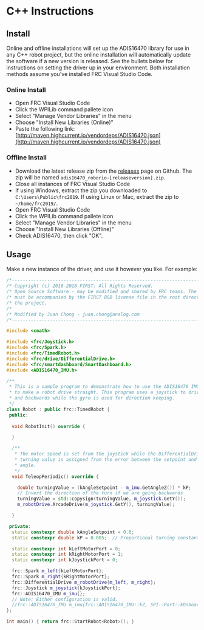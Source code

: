 # C++ Instructions

## Install
Online and offline installations will set up the ADIS16470 library for use in any C++ robot project, but the online installation will automatically update the software if a new version is released. See the bullets below for instructions on setting the driver up in your environment. Both installation methods assume you've installed FRC Visual Studio Code. 

### Online Install
- Open FRC Visual Studio Code
- Click the WPILib command pallete icon
- Select "Manage Vendor Libraries" in the menu
- Choose "Install New Libraries (Online)"
- Paste the following link: [http://maven.highcurrent.io/vendordeps/ADIS16470.json](http://maven.highcurrent.io/vendordeps/ADIS16470.json)

### Offline Install
- Download the latest release zip from the [releases](https://github.com/juchong/ADIS16470-RoboRIO-Driver/releases) page on Github. The zip will be named `adis16470_roborio-[releaseversion].zip`.
- Close all instances of FRC Visual Studio Code
- If using Windows, extract the zip you downloaded to `C:\Users\Public\frc2019`. If using Linux or Mac, extract the zip to `~/home/frc2019/`.
- Open FRC Visual Studio Code
- Click the WPILib command pallete icon
- Select "Manage Vendor Libraries" in the menu
- Choose "Install New Libraries (Offline)"
- Check ADIS16470, then click "OK".

## Usage
Make a new instance of the driver, and use it however you like. For example:

```cpp
/*----------------------------------------------------------------------------*/
/* Copyright (c) 2016-2018 FIRST. All Rights Reserved.                        */
/* Open Source Software - may be modified and shared by FRC teams. The code   */
/* must be accompanied by the FIRST BSD license file in the root directory of */
/* the project.                                                               */
/*                                                                            */
/* Modified by Juan Chong - juan.chong@analog.com                             */
/*----------------------------------------------------------------------------*/

#include <cmath>

#include <frc/Joystick.h>
#include <frc/Spark.h>
#include <frc/TimedRobot.h>
#include <frc/drive/DifferentialDrive.h>
#include <frc/smartdashboard/SmartDashboard.h>
#include <ADIS16470_IMU.h>

/**
 * This is a sample program to demonstrate how to use the ADIS16470 IMU sensor 
 * to make a robot drive straight. This program uses a joystick to drive forwards 
 * and backwards while the gyro is used for direction keeping.
 */
class Robot : public frc::TimedRobot {
 public:
  
  void RobotInit() override {

  }

  /**
   * The motor speed is set from the joystick while the DifferentialDrive
   * turning value is assigned from the error between the setpoint and the gyro
   * angle.
   */
  void TeleopPeriodic() override {

    double turningValue = (kAngleSetpoint - m_imu.GetAngleZ()) * kP;
    // Invert the direction of the turn if we are going backwards
    turningValue = std::copysign(turningValue, m_joystick.GetY());
    m_robotDrive.ArcadeDrive(m_joystick.GetY(), turningValue);

  }

 private:
  static constexpr double kAngleSetpoint = 0.0;
  static constexpr double kP = 0.005;  // Proportional turning constant

  static constexpr int kLeftMotorPort = 0;
  static constexpr int kRightMotorPort = 1;
  static constexpr int kJoystickPort = 0;

  frc::Spark m_left{kLeftMotorPort};
  frc::Spark m_right{kRightMotorPort};
  frc::DifferentialDrive m_robotDrive{m_left, m_right};
  frc::Joystick m_joystick{kJoystickPort};
  frc::ADIS16470_IMU m_imu{};
  // Note: Either configuration is valid.
  //frc::ADIS16470_IMU m_imu{frc::ADIS16470_IMU::kZ, SPI::Port::kOnboardCS0};
};

int main() { return frc::StartRobot<Robot>(); }

```

